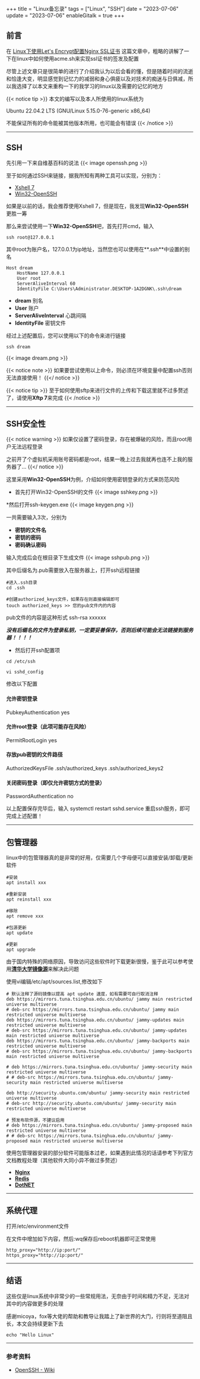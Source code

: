 +++
title = "Linux备忘录"
tags = ["Linux", "SSH"]
date = "2023-07-06"
update = "2023-07-06"
enableGitalk = true
+++

## 前言
在 [Linux下使用Let's Encrypt配置Nginx SSL证书](/posts/lets-encrypt-linux/) 这篇文章中，粗略的讲解了一下在linux中如何使用acme.sh来实现ssl证书的签发及配置

尽管上述文章只是很简单的进行了介绍我认为以后会看的懂，但是随着时间的流逝和恰逢大变，明显感觉到记忆力的减弱和身心俱疲以及对技术的痴迷与日俱减，所以我选择了以本文来重构一下的我学习的linux以及需要的记忆的地方

{{< notice tip >}}
本文的编写以及本人所使用的linux系统为 

Ubuntu 22.04.2 LTS (GNU/Linux 5.15.0-76-generic x86_64)

不能保证所有的命令能被其他版本所用，也可能会有错误
{{< /notice >}}

- - -

## SSH
先引用一下来自维基百科的说法
{{< image openssh.png >}}

至于如何通过SSH来链接，据我所知有两种工具可以实现，分别为：
- [Xshell 7](https://www.xshell.com/zh/)
- [Win32-OpenSSH](https://github.com/PowerShell/Win32-OpenSSH)

如果是以前的话，我会推荐使用Xshell 7，但是现在，我发现**Win32-OpenSSH**更胜一筹

那么来尝试使用一下**Win32-OpenSSH**吧，首先打开cmd，输入
```
ssh root@127.0.0.1
```

其中root为账户名，127.0.0.1为ip地址，当然您也可以使用在**.ssh**中设置的别名

```
Host dream
	HostName 127.0.0.1
	User root
	ServerAliveInterval 60
	IdentityFile C:\Users\Administrator.DESKTOP-1A2DGNK\.ssh\dream
```

- **dream**	别名
- **User**	账户
- **ServerAliveInterval**	心跳间隔
- **IdentityFile**	密钥文件


经过上述配置后，您可以使用以下的命令来进行链接

```
ssh dream
```

{{< image dream.png >}}

{{< notice note >}}
如果要尝试使用以上命令，则必须在环境变量中配置ssh否则无法直接使用！
{{</ notice >}}

{{< notice tip >}}
至于如何使用sftp来进行文件的上传和下载这里就不过多赘述了，请使用**Xftp 7**来完成
{{< /notice >}}


- - -


## SSH安全性

{{< notice warning >}}
如果仅设置了密码登录，存在被爆破的风险，而且root用户无法远程登录

之前开了个虚拟机采用账号密码都是root，结果一晚上过去我就再也连不上我的服务器了...
{{</ notice >}}

这里采用**Win32-OpenSSH**为例，介绍如何使用密钥登录的方式来防范风险

* 首先打开Win32-OpenSSH的文件
{{< image sshkey.png >}}

*然后打开ssh-keygen.exe
{{< image keygen.png >}}

一共需要输入3次，分别为 
- **密钥的文件名**
- **密钥的密码**
- **密码确认密码**

输入完成后会在根目录下生成文件
{{< image sshpub.png >}}

其中后缀名为.pub需要放入在服务器上，打开ssh远程链接
```
#进入.ssh目录
cd .ssh

#创建authorized_keys文件，如果存在则直接编辑即可
touch authorized_keys >> 您的pub文件内的内容
```

pub文件的内容是这种形式 ssh-rsa xxxxxx

***没有后缀名的文件为登录私钥，一定要妥善保存，否则后续可能会无法链接到服务器！！！！***

* 然后打开ssh配置项
```
cd /etc/ssh
 
vi sshd_config
```

修改以下配置

#### 允许密钥登录
PubkeyAuthentication yes

#### 允许root登录（此项可能存在风险）
PermitRootLogin yes

#### 存放pub密钥的文件路径
AuthorizedKeysFile      .ssh/authorized_keys .ssh/authorized_keys2

#### 关闭密码登录（即仅允许密钥方式的登录）
PasswordAuthentication no


以上配置保存完毕后，输入 systemctl restart sshd.service 重启ssh服务，即可完成上述配置！


- - -

## 包管理器
linux中的包管理器真的是非常的好用，仅需要几个字母便可以直接安装/卸载/更新软件

```
#安装
apt install xxx

#重新安装
apt reinstall xxx

#移除
apt remove xxx

#包源更新
apt update

#更新
apt upgrade
```

由于国内特殊的网络原因，导致访问这些软件时下载更新很慢，鉴于此可以参考使用[**清华大学镜像源**](https://mirrors.tuna.tsinghua.edu.cn/help/ubuntu/)来解决此问题

使用vi编辑/etc/apt/sources.list,修改如下

```
# 默认注释了源码镜像以提高 apt update 速度，如有需要可自行取消注释
deb https://mirrors.tuna.tsinghua.edu.cn/ubuntu/ jammy main restricted universe multiverse
# deb-src https://mirrors.tuna.tsinghua.edu.cn/ubuntu/ jammy main restricted universe multiverse
deb https://mirrors.tuna.tsinghua.edu.cn/ubuntu/ jammy-updates main restricted universe multiverse
# deb-src https://mirrors.tuna.tsinghua.edu.cn/ubuntu/ jammy-updates main restricted universe multiverse
deb https://mirrors.tuna.tsinghua.edu.cn/ubuntu/ jammy-backports main restricted universe multiverse
# deb-src https://mirrors.tuna.tsinghua.edu.cn/ubuntu/ jammy-backports main restricted universe multiverse

# deb https://mirrors.tuna.tsinghua.edu.cn/ubuntu/ jammy-security main restricted universe multiverse
# # deb-src https://mirrors.tuna.tsinghua.edu.cn/ubuntu/ jammy-security main restricted universe multiverse

deb http://security.ubuntu.com/ubuntu/ jammy-security main restricted universe multiverse
# deb-src http://security.ubuntu.com/ubuntu/ jammy-security main restricted universe multiverse

# 预发布软件源，不建议启用
# deb https://mirrors.tuna.tsinghua.edu.cn/ubuntu/ jammy-proposed main restricted universe multiverse
# # deb-src https://mirrors.tuna.tsinghua.edu.cn/ubuntu/ jammy-proposed main restricted universe multiverse
```

使用包管理器安装的部分软件可能版本过老，如果遇到此情况的话请参考下列官方文档教程处理（其他软件大同小异不做过多赘述）
- [**Nginx**](https://nginx.org/en/linux_packages.html#Ubuntu)
- [**Redis**](https://redis.io/docs/getting-started/installation/install-redis-on-linux/)
- [**DotNET**](https://learn.microsoft.com/zh-cn/dotnet/core/install/linux-ubuntu#register-the-microsoft-package-repository)

- - -

## 系统代理
打开/etc/environment文件

在文件中增加如下内容，然后:wq保存后reboot机器即可正常使用
```
http_proxy="http://ip:port/"
https_proxy="http://ip:port/"
```
- - -

## 结语
这些仅是linux系统中非常少的一些常规用法，无奈由于时间和精力不足，无法对其中的内容做更多的处理

感谢micoya，fox等大佬的帮助和教导让我踏上了新世界的大门，行则将至道阻且长，本文会持续更新下去

```Linux
echo "Hello Linux"
```

- - -
### 参考资料
- [OpenSSH - Wiki](https://zh.wikipedia.org/wiki/OpenSSH)
